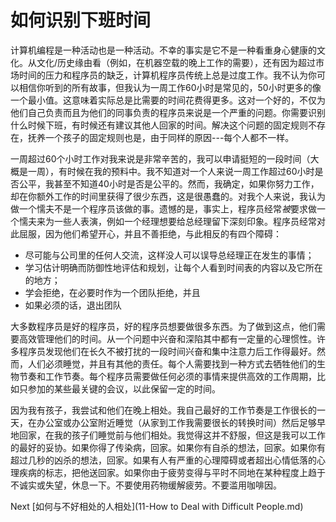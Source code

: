 # 如何识别下班时间

计算机编程是一种活动也是一种活动。不幸的事实是它不是一种看重身心健康的文化。从文化/历史缘由看（例如，在机器空载的晚上工作的需要），还有因为超过市场时间的压力和程序员的缺乏，计算机程序员传统上总是过度工作。我不认为你可以相信你听到的所有故事，但我认为一周工作60小时是常见的，50小时更多的像一个最小值。这意味着实际总是比需要的时间花费得更多。这对一个好的，不仅为他们自己负责而且为他们的同事负责的程序员来说是一个严重的问题。你需要识别什么时候下班，有时候还有建议其他人回家的时间。解决这个问题的固定规则不存在，抚养一个孩子的固定规则也是，由于同样的原因---每个人都不一样。

一周超过60个小时工作对我来说是非常辛苦的，我可以申请挺短的一段时间（大概是一周），有时候在我的预料中。我不知道对一个人来说一周工作超过60小时是否公平，我甚至不知道40小时是否是公平的。然而，我确定，如果你努力工作，却在你额外工作的时间里获得了很少东西，这是很愚蠢的。对我个人来说，我认为做一个懦夫不是一个程序员该做的事。遗憾的是，事实上，程序员经常*被*要求做一个懦夫来为一些人表演，例如一个经理想要给总经理留下深刻印象。程序员经常对此屈服，因为他们希望开心，并且不善拒绝，与此相反的有四个障碍：
- 尽可能与公司里的任何人交流，这样没人可以误导总经理正在发生的事情；
- 学习估计明确而防御性地评估和规划，让每个人看到时间表的内容以及它所在的地方；
- 学会拒绝，在必要时作为一个团队拒绝，并且
- 如果必须的话，退出团队

大多数程序员是好的程序员，好的程序员想要做很多东西。为了做到这点，他们需要高效管理他们的时间。从一个问题中兴奋和深陷其中都有一定量的心理惯性。许多程序员发现他们在长久不被打扰的一段时间兴奋和集中注意力后工作得最好。然而，人们必须睡觉，并且有其他的责任。每个人需要找到一种方式去牺牲他们的生物节奏和工作节奏。每个程序员需要做任何必须的事情来提供高效的工作周期，比如只参加的某些最关键的会议，以此保留一定的时间。

因为我有孩子，我尝试和他们在晚上相处。我自己最好的工作节奏是工作很长的一天，在办公室或办公室附近睡觉（从家到工作我需要很长的转换时间）然后足够早地回家，在我的孩子们睡觉前与他们相处。我觉得这并不舒服，但这是我可以工作的最好的妥协。如果你得了传染病，回家。如果你有自杀的想法，回家。如果你有超过几秒的凶杀的想法，回家。如果有人有严重的心理障碍或者超出心情低落的心理疾病的标志，把他送回家。如果你由于疲劳变得与平时不同地在某种程度上趋于不诚实或失望，休息一下。不要使用药物缓解疲劳。不要滥用咖啡因。

Next [如何与不好相处的人相处](11-How to Deal with Difficult People.md)
